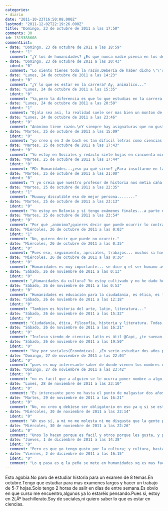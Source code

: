 ```yaml
---
categories:
- diario
date: "2011-10-23T16:50:08.000Z"
lastmod: "2011-12-02T22:19:26.000Z"
title: "Domingo, 23 de octubre de 2011 a las 17:50"
comments: 30
id: 1319388608
commentList:
- date: "Domingo, 23 de octubre de 2011 a las 18:59"
  ident: "1"
  comment: "¿Y los de humanidades? ¿Es que nunca nadie piensa en los de humanidades?"
- date: "Domingo, 23 de octubre de 2011 a las 20:43"
  ident: "0"
  comment: "Lo siento tienes toda la razón.Debería de haber dicho \'\'soy de letras\'\'."
- date: "Lunes, 24 de octubre de 2011 a las 14:23"
  ident: "0"
  comment: "¿Y lo que es estar en la carrera? Ay, animalico..."
- date: "Lunes, 24 de octubre de 2011 a las 15:35"
  ident: "0"
  comment: "Ya,pero la diferencia es que lo que estudias en la carrera te gusta,y le pones mucho mas interes"
- date: "Lunes, 24 de octubre de 2011 a las 20:50"
  ident: "1"
  comment: "Ojala sea asi, la realidad suele ser mas bien un monton de asignaturas inutiles los primeros años, que realmente ni te van ni te vienen. Segun vayas llegando al final te ira gustando mas eso si"
- date: "Lunes, 24 de octubre de 2011 a las 23:46"
  ident: "0"
  comment: "Anónimo tiene razón.\nY siempre hay asignaturas que no gustan ni sirven para nada. Y encima tochacos de 500 páginas o más."
- date: "Martes, 25 de octubre de 2011 a las 15:09"
  ident: "0"
  comment: "yo creo q en 2 de bach es tan dificil letras como ciencias... e hice ciencias... es más q nada lo q t gusta un pelin mas... d todas formas el 1 año d carrera al parecer es menos mierda q 2 de bach (y ménos aún ahora, con bolonia, xq no hay examenes anuales, aunq en general bolonia sea peor por muchas otras cosas y encima se suele aplicar mal), es más un año de filtro y no es realmente la carrera juapa :("
- date: "Martes, 25 de octubre de 2011 a las 17:43"
  ident: "0"
  comment: "Yo estoy en Sociales y redacto siete hojas en cincuenta mintuos, y vete aplicando porqué de ahora en adelante es el tiempo que vas a tener para soltar todo el tocho. Yo no salgo, pero vamos que no me paso la tarde estudiando, de todas formas da gracias por tener dos horas, hay gente que no puede ni permitirse salir de su casa."
- date: "Martes, 25 de octubre de 2011 a las 17:44"
  ident: "0"
  comment: "PD: Humanidades...¿eso pa qué sirve? ¿Para insultarme en latín? Ya lo hago sin saberlo: caput tuun in ano est."
- date: "Martes, 25 de octubre de 2011 a las 21:00"
  ident: "0"
  comment: "Y yo creia que nuestro profesor de historia nos metia caña para dictarnos que inocente que soy xd\nPD:Respeta a humanidades xd eso te da una gran cultura y te hace mejor persona"
- date: "Martes, 25 de octubre de 2011 a las 22:35"
  ident: "1"
  comment: "Muuuuy discutible eso de mejor persona........"
- date: "Martes, 25 de octubre de 2011 a las 23:13"
  ident: "0"
  comment: "Yo estoy en Bolonia y sí tengo exámenes finales...a parte de miles de parciales y trabajos eh..."
- date: "Martes, 25 de octubre de 2011 a las 23:54"
  ident: "0"
  comment: "Por qué ,anónimo?¿quieres decir que puede ocurrir lo contrario?"
- date: "Miércoles, 26 de octubre de 2011 a las 0:03"
  ident: "1"
  comment: "No, quiero decir que puede no ocurrir."
- date: "Miércoles, 26 de octubre de 2011 a las 0:35"
  ident: "0"
  comment: "Pues eso, seguimiento, aprciales, trabajos... muchos si has aprobado los parciales no hacen el final... pero muy pocos aplican bien bolonia... no debería haber finales sin parciales..."
- date: "Miércoles, 26 de octubre de 2011 a las 0:36"
  ident: "0"
  comment: "Humanidades es muy importante... se dice q el ser humano avanza en tecnología pero no en humanidad :P"
- date: "Sábado, 26 de noviembre de 2011 a las 0:13"
  ident: "0"
  comment: "¿Humanidades da cultura? Yo estoy cultivado y no he dado humanidades (y cuando digo cultivado quiero decir soy el puto amo del Trivial)"
- date: "Sábado, 26 de noviembre de 2011 a las 0:53"
  ident: "0"
  comment: "Humanidades es educación para la ciudadania, es ética, es filosofía, es entender la historia, no solo recordarla."
- date: "Sábado, 26 de noviembre de 2011 a las 12:18"
  ident: "0"
  comment: "Tambien es historia del arte, latin, literatura..."
- date: "Sábado, 26 de noviembre de 2011 a las 15:32"
  ident: "0"
  comment: "Ciudadanía, ética, filosofía, historia y literatura. Todas son asignaturas comunes. Latín es prescindible, nada pragmática hoy en día (a no ser que te guste saber de donde viene la morfología de \'\'pragmática\'\', todo un reto). Para entender la Historia tenemos la bonita carrera de Historia (Y de Ciencias Políticas) e Historia del Arte sí que no sé de que va realmente, por lo que veo sobre hacer comentarios de texto del arte y arquitectura antigua (ahora solo útil en Lisboa xD)"
- date: "Sábado, 26 de noviembre de 2011 a las 16:21"
  ident: "0"
  comment: "Incluso siendo de ciencias latín es útil @Capi, ¿te suenan lso términos científicos en ese idioma? Casi todos en biología, medicina etc. lo son..."
- date: "Sábado, 26 de noviembre de 2011 a las 19:50"
  ident: "0"
  comment: "Voy por sociales(Económicas). ¿En serio estudiar dos años para saber de dónde vienen nombres de las cosas?"
- date: "Domingo, 27 de noviembre de 2011 a las 22:04"
  ident: "0"
  comment: "pues es muy interesante saber de donde vienen los nombres de las cosas... es MUY interesante. Qien decidio llamar al perro perro? ... xD no me digas q no es fucking interesting! Y lo digo en serio!"
- date: "Domingo, 27 de noviembre de 2011 a las 23:42"
  ident: "0"
  comment: "no es facil que a alguien se le ocurra poner nombre a algo, es verdad.\nbueno, para gustos los colores xd."
- date: "Lunes, 28 de noviembre de 2011 a las 23:10"
  ident: "0"
  comment: "Es interesante pero no hasta el punto de malgastar dos años (o tres o cuatro si eres un inútil) en descubrirlo.\nDebería darse obligatorio quizás en la ESO o antes, pero en un bachiller...mmmm....es como auto-obliterarse aprender algo de verdad."
- date: "Martes, 29 de noviembre de 2011 a las 16:21"
  ident: "0"
  comment: "No, no creo q debíese ser obligatorio en eso ya q si se estudia es para especializar, hoy día... yo en bach lo veo bn xD"
- date: "Miércoles, 30 de noviembre de 2011 a las 22:14"
  ident: "0"
  comment: "Ah eso sí, a mi no me molesta ni me disgusta que la gente pierda su tiempo ahí, pero lo de hacernos mejores personas...bueno he salido con una tía de humanidades y no terminamos pareciéndome muy buena persona, entre otras lindezas (que se mete porque se cree que es el más fácil, madurez a tope.)"
- date: "Miércoles, 30 de noviembre de 2011 a las 22:26"
  ident: "0"
  comment: "Unos lo hacen porque es facil y otros porque les gusta, y para gustos los colores tio, no te metas con ellos que quieren hacer algo en sus vidas. Estudiar humanidades no es perder el tiempo, es tener gusto por la cultura como tu lo tendras por las ciencias sociales."
- date: "Jueves, 1 de diciembre de 2011 a las 14:38"
  ident: "0"
  comment: "Pero es que yo tengo gusto por la cultura; y cultura, bastante más, en cantidades industriales, que la mayoría de estudiantes de bachillerato de humanidades(como otros casos de gente que estudia Ciencias o Sociales). Lo que vengo a decir es que la cultura está bien, pero en tu tiempo libre, como yo, que si me aburro y no tengo otra cosa que hacer, entre las cosas que hago; leo, me cultivo. Y de una forma mucho más eficiente porque yo no gasto seis horas en ello, me basta una y media como mucho, y el el WC la mayoría de las veces."
- date: "Viernes, 2 de diciembre de 2011 a las 16:15"
  ident: "0"
  comment: "Lo q pasa es q la peña se mete en humanidades xq es mas facil. Y no, no es mas facil, es simplemente distinto, y si en algunos instis es mas facil es xq inapropiadamente rebajan el nivel para q así sea."
---
```


Esto agobia.No paro de estudiar historia para un examen de 8 temas.En octubre.Tengo que estudiar para mas examenes largos y hacer un trabajo de 5-7 hojas.Solo tengo 2 horas de salir en días de entre semana.Es obvio en que curso me encuentro,algunos ya lo estaréis pensando.Pues si, estoy en 2í‚Âº bachillerato.Soy de sociales,ni quiero saber lo que es estar en ciencias.